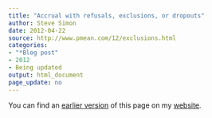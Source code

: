 ```yaml
---
title: "Accrual with refusals, exclusions, or dropouts"
author: Steve Simon
date: 2012-04-22
source: http://www.pmean.com/12/exclusions.html
categories:
- "*Blog post"
- 2012
- Being updated
output: html_document
page_update: no
---
```


You can find an [earlier version][sim1] of this page on my [website][sim2].

[sim1]: http://www.pmean.com/12/exclusions.html
[sim2]: http://www.pmean.com
